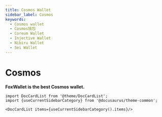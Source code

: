 ```yaml
---
title: Cosmos Wallet
sidebar_label: Cosmos
keywords:
  - Cosmos wallet
  - Cosmos钱包
  - Coreum Wallet
  - Injective Wallet
  - Nibiru Wallet
  - Sei Wallet
---
```


# Cosmos

**FoxWallet is the best Cosmos wallet.**

```mdx-code-block
import DocCardList from '@theme/DocCardList';
import {useCurrentSidebarCategory} from '@docusaurus/theme-common';

<DocCardList items={useCurrentSidebarCategory().items}/>
```